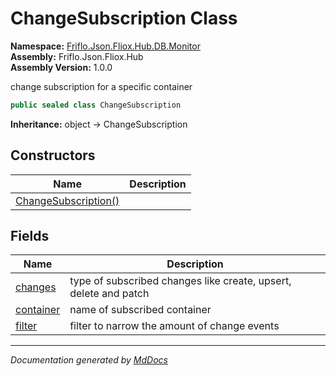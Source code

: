 ﻿<!--  
  <auto-generated>   
    The contents of this file were generated by a tool.  
    Changes to this file may be list if the file is regenerated  
  </auto-generated>   
-->

# ChangeSubscription Class

**Namespace:** [Friflo.Json.Fliox.Hub.DB.Monitor](../index.md)  
**Assembly:** Friflo.Json.Fliox.Hub  
**Assembly Version:** 1.0.0

change subscription for a specific container

```csharp
public sealed class ChangeSubscription
```

**Inheritance:** object → ChangeSubscription

## Constructors

| Name                                          | Description |
| --------------------------------------------- | ----------- |
| [ChangeSubscription()](constructors/index.md) |             |

## Fields

| Name                             | Description                                                      |
| -------------------------------- | ---------------------------------------------------------------- |
| [changes](fields/changes.md)     | type of subscribed changes like create, upsert, delete and patch |
| [container](fields/container.md) | name of subscribed container                                     |
| [filter](fields/filter.md)       | filter to narrow the amount of change events                     |

___

*Documentation generated by [MdDocs](https://github.com/ap0llo/mddocs)*
